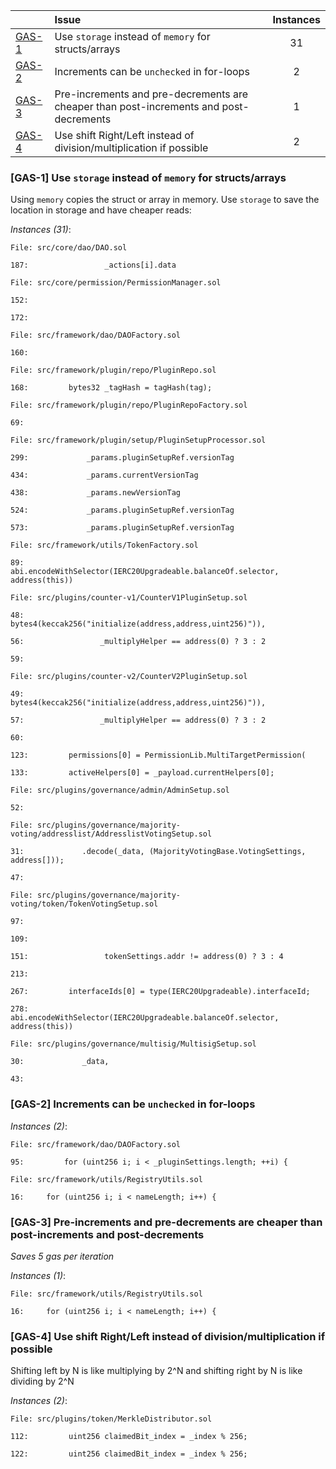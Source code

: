 | |Issue|Instances|
|-|:-|:-:|
| [GAS-1](#GAS-1) | Use `storage` instead of `memory` for structs/arrays | 31 |
| [GAS-2](#GAS-2) | Increments can be `unchecked` in for-loops | 2 |
| [GAS-3](#GAS-3) | Pre-increments and pre-decrements are cheaper than post-increments and post-decrements | 1 |
| [GAS-4](#GAS-4) | Use shift Right/Left instead of division/multiplication if possible | 2 |
### <a name="GAS-1"></a>[GAS-1] Use `storage` instead of `memory` for structs/arrays
Using `memory` copies the struct or array in memory. Use `storage` to save the location in storage and have cheaper reads:

*Instances (31)*:
```solidity
File: src/core/dao/DAO.sol

187:                 _actions[i].data

```

```solidity
File: src/core/permission/PermissionManager.sol

152: 

172: 

```

```solidity
File: src/framework/dao/DAOFactory.sol

160: 

```

```solidity
File: src/framework/plugin/repo/PluginRepo.sol

168:         bytes32 _tagHash = tagHash(tag);

```

```solidity
File: src/framework/plugin/repo/PluginRepoFactory.sol

69: 

```

```solidity
File: src/framework/plugin/setup/PluginSetupProcessor.sol

299:             _params.pluginSetupRef.versionTag

434:             _params.currentVersionTag

438:             _params.newVersionTag

524:             _params.pluginSetupRef.versionTag

573:             _params.pluginSetupRef.versionTag

```

```solidity
File: src/framework/utils/TokenFactory.sol

89:                 abi.encodeWithSelector(IERC20Upgradeable.balanceOf.selector, address(this))

```

```solidity
File: src/plugins/counter-v1/CounterV1PluginSetup.sol

48:             bytes4(keccak256("initialize(address,address,uint256)")),

56:                 _multiplyHelper == address(0) ? 3 : 2

59: 

```

```solidity
File: src/plugins/counter-v2/CounterV2PluginSetup.sol

49:             bytes4(keccak256("initialize(address,address,uint256)")),

57:                 _multiplyHelper == address(0) ? 3 : 2

60: 

123:         permissions[0] = PermissionLib.MultiTargetPermission(

133:         activeHelpers[0] = _payload.currentHelpers[0];

```

```solidity
File: src/plugins/governance/admin/AdminSetup.sol

52: 

```

```solidity
File: src/plugins/governance/majority-voting/addresslist/AddresslistVotingSetup.sol

31:             .decode(_data, (MajorityVotingBase.VotingSettings, address[]));

47: 

```

```solidity
File: src/plugins/governance/majority-voting/token/TokenVotingSetup.sol

97: 

109: 

151:                 tokenSettings.addr != address(0) ? 3 : 4

213: 

267:         interfaceIds[0] = type(IERC20Upgradeable).interfaceId;

278:             abi.encodeWithSelector(IERC20Upgradeable.balanceOf.selector, address(this))

```

```solidity
File: src/plugins/governance/multisig/MultisigSetup.sol

30:             _data,

43: 

```

### <a name="GAS-2"></a>[GAS-2] Increments can be `unchecked` in for-loops

*Instances (2)*:
```solidity
File: src/framework/dao/DAOFactory.sol

95:         for (uint256 i; i < _pluginSettings.length; ++i) {

```

```solidity
File: src/framework/utils/RegistryUtils.sol

16:     for (uint256 i; i < nameLength; i++) {

```

### <a name="GAS-3"></a>[GAS-3] Pre-increments and pre-decrements are cheaper than post-increments and post-decrements
*Saves 5 gas per iteration*

*Instances (1)*:
```solidity
File: src/framework/utils/RegistryUtils.sol

16:     for (uint256 i; i < nameLength; i++) {

```

### <a name="GAS-4"></a>[GAS-4] Use shift Right/Left instead of division/multiplication if possible
Shifting left by N is like multiplying by 2^N and shifting right by N is like dividing by 2^N

*Instances (2)*:
```solidity
File: src/plugins/token/MerkleDistributor.sol

112:         uint256 claimedBit_index = _index % 256;

122:         uint256 claimedBit_index = _index % 256;

```